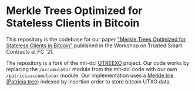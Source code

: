 
# Merkle Trees Optimized for Stateless Clients in Bitcoin

This repository is the codebase for our paper ["Merkle Trees Optimized for Stateless Clients in Bitcoin"](https://fc21.ifca.ai/wtsc/WTSC21paper8.pdf) published in the Workshop on Trusted Smart Contracts at FC '21.

The repository is a fork of the mit-dci [UTREEXO](https://github.com/mit-dci/utreexo) project. Our code works by replacing the `/accumulator` module from the mit-dci code with our own `/patriciaaccumulator` module. Our implementation uses a [Merkle trie (Patricia tree)](https://en.wikipedia.org/wiki/Trie) indexed by insertion order to store bitcoin UTXO data.